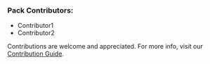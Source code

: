 ### Pack Contributors:
 - Contributor1
 - Contributor2

Contributions are welcome and appreciated. For more info, visit our [Contribution Guide](https://xsoar.pan.dev/docs/contributing/contributing).